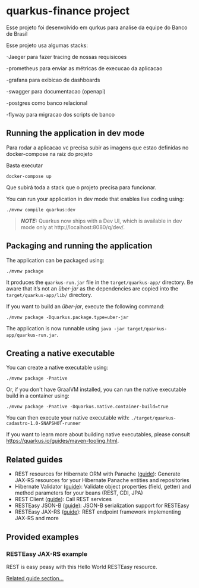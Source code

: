 # quarkus-finance project

Esse projeto foi desenvolvido em qurkus para analise da equipe do Banco de Brasil

Esse projeto usa algumas stacks:

-Jaeger para fazer tracing de nossas requisicoes

-prometheus para enviar as métricas de execucao da aplicacao

-grafana para exibicao de dashboards 

-swagger para documentacao (openapi)

-postgres como banco relacional

-flyway para migracao dos scripts de banco


## Running the application in dev mode

Para rodar a aplicacao vc precisa subir as imagens que estao definidas no docker-compose na raiz do projeto


Basta executar 
```shell script
docker-compose up
```
Que subirá toda a stack que o projeto precisa para funcionar.


You can run your application in dev mode that enables live coding using:
```shell script
./mvnw compile quarkus:dev
```

> **_NOTE:_**  Quarkus now ships with a Dev UI, which is available in dev mode only at http://localhost:8080/q/dev/.

## Packaging and running the application

The application can be packaged using:
```shell script
./mvnw package
```
It produces the `quarkus-run.jar` file in the `target/quarkus-app/` directory.
Be aware that it’s not an _über-jar_ as the dependencies are copied into the `target/quarkus-app/lib/` directory.

If you want to build an _über-jar_, execute the following command:
```shell script
./mvnw package -Dquarkus.package.type=uber-jar
```

The application is now runnable using `java -jar target/quarkus-app/quarkus-run.jar`.

## Creating a native executable

You can create a native executable using: 
```shell script
./mvnw package -Pnative
```

Or, if you don't have GraalVM installed, you can run the native executable build in a container using: 
```shell script
./mvnw package -Pnative -Dquarkus.native.container-build=true
```

You can then execute your native executable with: `./target/quarkus-cadastro-1.0-SNAPSHOT-runner`

If you want to learn more about building native executables, please consult https://quarkus.io/guides/maven-tooling.html.

## Related guides

- REST resources for Hibernate ORM with Panache ([guide](https://quarkus.io/guides/rest-data-panache)): Generate JAX-RS resources for your Hibernate Panache entities and repositories
- Hibernate Validator ([guide](https://quarkus.io/guides/validation)): Validate object properties (field, getter) and method parameters for your beans (REST, CDI, JPA)
- REST Client ([guide](https://quarkus.io/guides/rest-client)): Call REST services
- RESTEasy JSON-B ([guide](https://quarkus.io/guides/rest-json)): JSON-B serialization support for RESTEasy
- RESTEasy JAX-RS ([guide](https://quarkus.io/guides/rest-json)): REST endpoint framework implementing JAX-RS and more

## Provided examples

### RESTEasy JAX-RS example

REST is easy peasy with this Hello World RESTEasy resource.

[Related guide section...](https://quarkus.io/guides/getting-started#the-jax-rs-resources)
